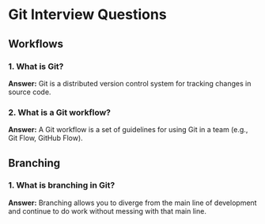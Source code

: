 # Git Interview Questions

## Workflows

### 1. What is Git?
**Answer:**
Git is a distributed version control system for tracking changes in source code.

### 2. What is a Git workflow?
**Answer:**
A Git workflow is a set of guidelines for using Git in a team (e.g., Git Flow, GitHub Flow).

## Branching

### 1. What is branching in Git?
**Answer:**
Branching allows you to diverge from the main line of development and continue to do work without messing with that main line.
